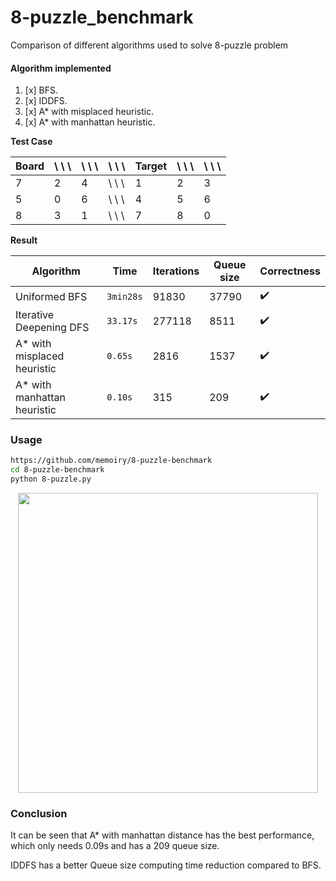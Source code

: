 # 8-puzzle_benchmark

Comparison of different algorithms used to solve 8-puzzle problem

#### Algorithm implemented

1. [x] BFS.
2. [x] IDDFS.
3. [x] A* with misplaced heuristic.
4. [x] A* with manhattan heuristic.

**Test Case**

|Board| \ \  \ | \ \ \ | \ \ \ | Target| \ \ \ | \ \ \ | 
| --- | --- | --- | --- | --- | --- | --- |
|7|2|4| \ \ \ |1|2|3|  
|5|0|6| \ \ \ |4|5|6|
|8|3|1| \ \ \ |7|8|0|

**Result**

|Algorithm|Time|Iterations|Queue size|Correctness|
| --- | --- | --- | --- | --- |
|Uniformed BFS|`3min28s`|91830|37790|✔️|
|Iterative Deepening DFS|`33.17s`|277118|8511|✔️|
|A* with misplaced heuristic|`0.65s`|2816|1537|✔️|
|A* with manhattan heuristic|`0.10s`|315|209|✔️|


### Usage

```bash
https://github.com/memoiry/8-puzzle-benchmark
cd 8-puzzle-benchmark
python 8-puzzle.py
```

<p align="center"><img src="https://ooo.0o0.ooo//2017//03//26//58d793c112df7.png" width="480"></p>

### Conclusion
It can be seen that A* with manhattan distance has the best performance, which only needs 0.09s and has a 209 queue size.

IDDFS has a better Queue size computing time reduction compared to BFS.

